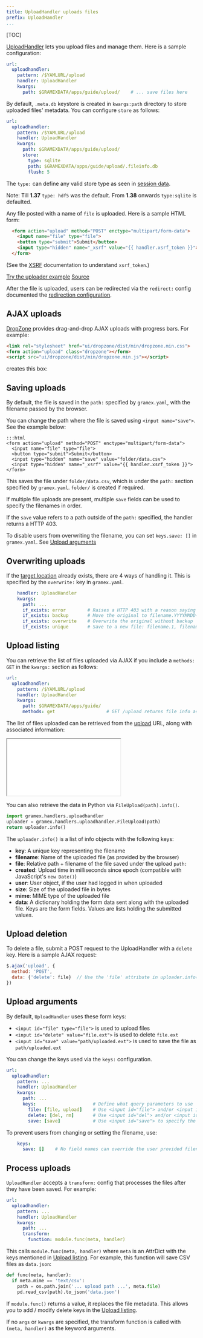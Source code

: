```yaml
---
title: UploadHandler uploads files
prefix: UploadHandler
...
```


[TOC]

[UploadHandler][uploadhandler] lets you upload files and manage them. Here is a sample configuration:

```yaml
url:
  uploadhandler:
    pattern: /$YAMLURL/upload
    handler: UploadHandler
    kwargs:
      path: $GRAMEXDATA/apps/guide/upload/    # ... save files here
```

By default, `.meta.db` keystore is created in `kwargs:path` directory to store uploaded files' metadata.
You can configure `store` as follows:

```yaml
url:
  uploadhandler:
    pattern: /$YAMLURL/upload
    handler: UploadHandler
    kwargs:
      path: $GRAMEXDATA/apps/guide/upload/
      store:
        type: sqlite
        path: $GRAMEXDATA/apps/guide/upload/.fileinfo.db
        flush: 5
```

The `type:` can define any valid store type as seen in [session data](../auth/#session-data).

Note: Till **1.37**  `type: hdf5` was the default. From **1.38** onwards `type:sqlite` is defaulted.

Any file posted with a name of `file` is uploaded. Here is a sample HTML form:

```html
  <form action="upload" method="POST" enctype="multipart/form-data">
    <input name="file" type="file">
    <button type="submit">Submit</button>
    <input type="hidden" name="_xsrf" value="{{ handler.xsrf_token }}">
  </form>
```

(See the [XSRF](../filehandler/#xsrf) documentation to understand `xsrf_token`.)

<div class="example">
  <a class="example-demo" href="form">Try the uploader example</a>
  <a class="example-src" href="https://github.com/gramexrecipes/gramex-guide/blob/master/uploadhandler/form.html">Source</a>
</div>

After the file is uploaded, users can be redirected via the `redirect:` config
documented the [redirection configuration](../config/#redirection).

## AJAX uploads

[DropZone](https://www.dropzonejs.com/) provides drag-and-drop AJAX uploads with
progress bars. For example:

```html
<link rel="stylesheet" href="ui/dropzone/dist/min/dropzone.min.css">
<form action="upload" class="dropzone"></form>
<script src="ui/dropzone/dist/min/dropzone.min.js"></script>
```

creates this box:

<link rel="stylesheet" href="../ui/dropzone/dist/min/dropzone.min.css">
<form action="upload" class="dropzone"></form>
<script src="../ui/dropzone/dist/min/dropzone.min.js"></script>

## Saving uploads

By default, the file is saved in the `path:` specified by `gramex.yaml`, with the
filename passed by the browser.

You can change the path where the file is saved using `<input name="save">`. See
the example below:

    :::html
    <form action="upload" method="POST" enctype="multipart/form-data">
      <input name="file" type="file">
      <button type="submit">Submit</button>
      <input type="hidden" name="save" value="folder/data.csv">
      <input type="hidden" name="_xsrf" value="{{ handler.xsrf_token }}">
    </form>

This saves the file under `folder/data.csv`, which is under the `path:` section
specified by `gramex.yaml`. `folder/` is created if required.

If multiple file uploads are present, multiple `save` fields can be used to
specify the filenames in order.

If the `save` value refers to a path outside of the `path:` specified, the
handler returns a HTTP 403.

To disable users from overwriting the filename, you can set `keys.save: []` in
`gramex.yaml`. See [Upload arguments](#upload-arguments)

## Overwriting uploads

If the [target location](#saving-uploads) already exists, there are 4 ways of
handling it. This is specified by the `overwrite:` key in `gramex.yaml`.

```yaml
    handler: UploadHandler
    kwargs:
      path: ...
      if_exists: error        # Raises a HTTP 403 with a reason saying "file exists"
      if_exists: backup       # Move the original to filename.YYYYMMDD-HHMMSS.ext
      if_exists: overwrite    # Overwrite the original without backup
      if_exists: unique       # Save to a new file: filename.1, filename.2, etc
```

## Upload listing

You can retrieve the list of files uploaded via AJAX if you include a `methods:
GET` in the `kwargs:` section as follows:

```yaml
url:
  uploadhandler:
    pattern: /$YAMLURL/upload
    handler: UploadHandler
    kwargs:
      path: $GRAMEXDATA/apps/guide/
      methods: get                   # GET /upload returns file info as JSON
```

The list of files uploaded can be retrieved from the [upload](upload) URL, along
with associated information:

<iframe class="w-100" src="upload"></iframe>

You can also retrieve the data in Python via `FileUpload(path).info()`.

```python
import gramex.handlers.uploadhandler
uploader = gramex.handlers.uploadhandler.FileUpload(path)
return uploader.info()
```

The `uploader.info()` is a list of info objects with the following keys:

- **key**: A unique key representing the filename
- **filename**: Name of the uploaded file (as provided by the browser)
- **file**: Relative path + filename of the file saved under the upload `path:`
- **created**: Upload time in milliseconds since epoch (compatible with JavaScript's `new Date()`)
- **user**: User object, if the user had logged in when uploaded
- **size**: Size of the uploaded file in bytes
- **mime**: MIME type of the uploaded file
- **data**: A dictionary holding the form data sent along with the uploaded
  file. Keys are the form fields. Values are lists holding the submitted values.

## Upload deletion

To delete a file, submit a POST request to the UploadHandler with a `delete`
key. Here is a sample AJAX request:

```js
$.ajax('upload', {
  method: 'POST',
  data: {'delete': file}  // Use the 'file' attribute in uploader.info()
})
```

## Upload arguments

By default, `UploadHandler` uses these form keys:

- `<input id="file" type="file">` is used to upload files
- `<input id="delete" value="file.ext">` is used to delete `file.ext`
- `<input id="save" value="path/uploaded.ext">` is used to save the file as `path/uploaded.ext`

You can change the keys used via the `keys:` configuration.

```yaml
url:
  uploadhandler:
    pattern: ...
    handler: UploadHandler
    kwargs:
      path: ...
      keys:                     # Define what query parameters to use
        file: [file, upload]    # Use <input id="file"> and/or <input id="upload">
        delete: [del, rm]       # Use <input id="del"> and/or <input id="rm">
        save: [save]            # Use <input id="save"> to specify the save location
```

To prevent users from changing or setting the filename, use:

```yaml
    keys:
      save: []    # No field names can override the user provided filename
```

## Process uploads

`UploadHandler` accepts a `transform:` config that processes the files after they have been saved. For example:

```yaml
url:
  uploadhandler:
    pattern: ...
    handler: UploadHandler
    kwargs:
      path: ...
      transform:
        function: module.func(meta, handler)
```

This calls `module.func(meta, handler)` where `meta` is an AttrDict with the
keys mentioned in [Upload listing](#upload-listing). For example, this function
will save CSV files as `data.json`:

```python
def func(meta, handler):
  if meta.mime == 'text/csv':
    path = os.path.join('... upload path ...', meta.file)
    pd.read_csv(path).to_json('data.json')
```

If `module.func()` returns a value, it replaces the file metadata. This allows
you to add / modify delete keys in the [Upload listing](#upload-listing).

If no `args` or `kwargs` are specified, the transform function is called with
`(meta, handler)` as the keyword arguments.

[uploadhandler]: https://learn.gramener.com/gramex/gramex.handlers.html#gramex.handlers.UploadHandler
